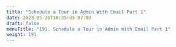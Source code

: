 ```yaml
---
title: "Schedule a Tour in Admin With Email Part 1"
date: 2023-05-26T10:35:05-07:00
draft: false
menuTitle: "191. Schedule a Tour in Admin With Email Part 1"
weight: 191
---
```


